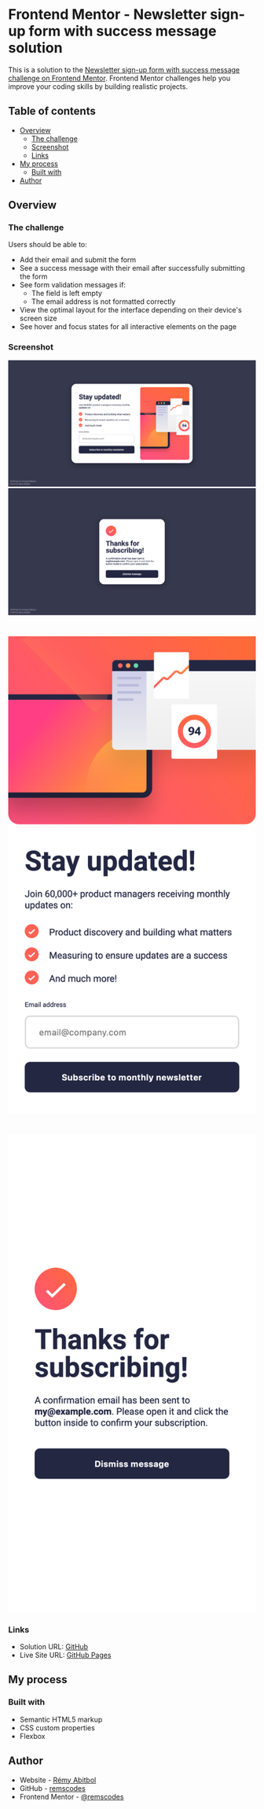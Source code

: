 # Frontend Mentor - Newsletter sign-up form with success message solution

This is a solution to the [Newsletter sign-up form with success message challenge on Frontend Mentor](https://www.frontendmentor.io/challenges/newsletter-signup-form-with-success-message-3FC1AZbNrv). Frontend Mentor challenges help you improve your coding skills by building realistic projects. 

## Table of contents

- [Overview](#overview)
  - [The challenge](#the-challenge)
  - [Screenshot](#screenshot)
  - [Links](#links)
- [My process](#my-process)
  - [Built with](#built-with)
- [Author](#author)

## Overview

### The challenge

Users should be able to:

- Add their email and submit the form
- See a success message with their email after successfully submitting the form
- See form validation messages if:
  - The field is left empty
  - The email address is not formatted correctly
- View the optimal layout for the interface depending on their device's screen size
- See hover and focus states for all interactive elements on the page

### Screenshot

<div style="display: flex; flex-direction: column; align-items: center; gap: 40px;">
<div align="center">

<img src="./screenshots/desktop-screenshot_2023-11-10.png" alt="">
<img src="./screenshots/desktop-screenshot-success_2023-11-10.png" alt="">

</div>
<div align="center">

<img src="./screenshots/mobile-screenshot_2023-11-10.png" alt="" width="600">

</div>
<div align="center">

<img src="./screenshots/mobile-screenshot-success_2023-11-10.png" alt="" width="600">

</div>
</div>

### Links

- Solution URL: [GitHub](https://github.com/remscodes/frontend-mentor-challenges/tree/main/newbie/newsletter-sign-up-form-with-success-message)
- Live Site URL: [GitHub Pages](https://remscodes.github.io/frontend-mentor-challenges/newbie/newsletter-sign-up-form-with-success-message)

## My process

### Built with

- Semantic HTML5 markup
- CSS custom properties
- Flexbox

## Author

- Website - [Rémy Abitbol](https://portfolio.rems.dev)
- GitHub - [remscodes](https://github.com/remscodes)
- Frontend Mentor - [@remscodes](https://www.frontendmentor.io/profile/remscodes)

